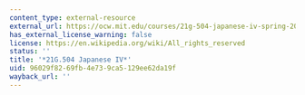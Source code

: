 ```yaml
---
content_type: external-resource
external_url: https://ocw.mit.edu/courses/21g-504-japanese-iv-spring-2020/
has_external_license_warning: false
license: https://en.wikipedia.org/wiki/All_rights_reserved
status: ''
title: '*21G.504 Japanese IV*'
uid: 96029f82-69fb-4e73-9ca5-129ee62da19f
wayback_url: ''
---
```


